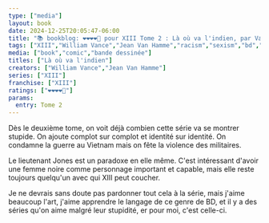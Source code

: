 ```yaml
---
type: ["media"]
layout: book
date: 2024-12-25T20:05:47-06:00
title: "📚 bookblog: ❤️❤️❤️❤️🖤 pour XIII Tome 2 : Là où va l'indien, par Vance et Van Hamme"
tags: ["XIII","William Vance","Jean Van Hamme","racism","sexism","bd","comics"]
media: ["book","comic","bande dessinée"]
titles: ["Là où va l'indien"]
creators: ["William Vance","Jean Van Hamme"]
series: ["XIII"]
franchise: ["XIII"]
ratings: ["❤️❤️❤️❤️🖤"]
params:
  entry: Tome 2
---
```


Dès le deuxième tome, on voit déjà combien cette série va se montrer stupide. On ajoute complot sur complot et identité sur identité. On condamne la guerre au Vietnam mais on fête la violence des militaires.

Le lieutenant Jones est un paradoxe en elle même. C'est intéressant d'avoir une femme noire comme personnage important et capable, mais elle reste toujours quelqu'un avec qui XIII peut coucher. 

Je ne devrais sans doute pas pardonner tout cela à la série, mais j'aime beaucoup l'art, j'aime apprendre le langage de ce genre de BD, et il y a des séries qu'on aime malgré leur stupidité, er pour moi, c'est celle-ci.
